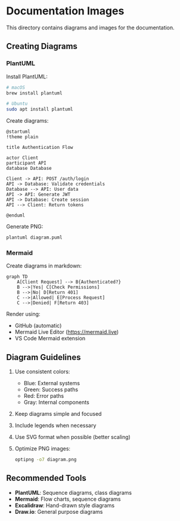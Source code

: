 # Documentation Images

This directory contains diagrams and images for the documentation.

## Creating Diagrams

### PlantUML

Install PlantUML:

```bash
# macOS
brew install plantuml

# Ubuntu
sudo apt install plantuml
```

Create diagrams:

```plantuml
@startuml
!theme plain

title Authentication Flow

actor Client
participant API
database Database

Client -> API: POST /auth/login
API -> Database: Validate credentials
Database --> API: User data
API -> API: Generate JWT
API -> Database: Create session
API --> Client: Return tokens

@enduml
```

Generate PNG:

```bash
plantuml diagram.puml
```

### Mermaid

Create diagrams in markdown:

```mermaid
graph TD
    A[Client Request] --> B{Authenticated?}
    B -->|Yes| C[Check Permissions]
    B -->|No| D[Return 401]
    C -->|Allowed| E[Process Request]
    C -->|Denied| F[Return 403]
```

Render using:
- GitHub (automatic)
- Mermaid Live Editor (https://mermaid.live)
- VS Code Mermaid extension

## Diagram Guidelines

1. Use consistent colors:
   - Blue: External systems
   - Green: Success paths
   - Red: Error paths
   - Gray: Internal components

2. Keep diagrams simple and focused

3. Include legends when necessary

4. Use SVG format when possible (better scaling)

5. Optimize PNG images:
   ```bash
   optipng -o7 diagram.png
   ```

## Recommended Tools

- **PlantUML**: Sequence diagrams, class diagrams
- **Mermaid**: Flow charts, sequence diagrams
- **Excalidraw**: Hand-drawn style diagrams
- **Draw.io**: General purpose diagrams
